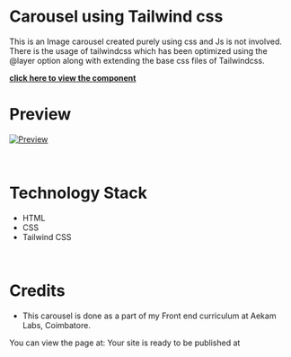 
# Carousel using Tailwind css
This is an Image carousel created purely using css and Js is not involved.
There is the usage of tailwindcss which has been optimized using the @layer option along with extending the base css files of Tailwindcss.

[**click here to view the component**](https://harishkumaaran.github.io/Carousel/)
&nbsp;

# Preview
[![Preview](https://cdn.loom.com/sessions/thumbnails/a4500258ed2949a093f7a23b9fcec039-00001.gif)](https://www.loom.com/share/a4500258ed2949a093f7a23b9fcec039 "Preview")

&nbsp;

# Technology Stack
- HTML
- CSS
- Tailwind CSS

&nbsp;

# Credits
- This carousel is done as a part of my Front end curriculum at Aekam Labs, Coimbatore.













You can view the page at:  Your site is ready to be published at 

